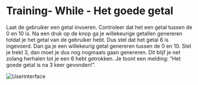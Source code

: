 # Training- While - Het goede getal

Laat de gebruiker een getal invoeren. Controleer dat het een getal tussen de 0 en 10 is. Na een druk op de knop ga je willekeurige getallen genereren totdat je het getal van de gebruiker hebt. Dus stel dat het getal 6 is ingevoerd. Dan ga je een willekeurig getal genereren tussen de 0 en 10. Stel je trekt 3, dan moet je dus nog nogmaals gaan genereren. Dit blijf je net zolang herhalen tot je een 6 hebt getrokken. Je toont een melding: “Het goede getal is na 3 keer gevonden!”.

![Userinterface](figures/Goede-getal-ui.png)
